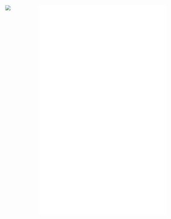 


<!---
lefth-nd/lefth-nd is a ✨ special ✨ repository because its `README.md` (this file) appears on your GitHub profile.
You can click the Preview link to take a look at your changes.
--->

<img align="left" src="https://user-images.githubusercontent.com/74050386/196161416-1af32d2a-8204-4892-a8a4-0fba5bb1868e.gif" />
<!---
<div>
<ul>
<li> 👋 Hi, I’m @lefth-nd</li>
<li> 👀 I’m interested in computers</li>
<li> 🌱 I’m currently learning comp sci</li>
<li> 💞️ I’m looking to collaborate on web based systems</li>
<li> 📫 How to reach me - the internet</li></ul>
</div>
--->
<img align="right" src="/github-metrics.svg" alt="Metrics" width="400"/>
